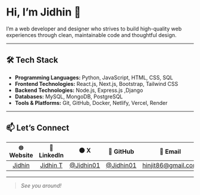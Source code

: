 # Hi, I’m Jidhin 👋

I’m a web developer and designer who strives to build high-quality web experiences through clean, maintainable code and thoughtful design.

---

## 🛠️ Tech Stack

- **Programming Languages:** Python, JavaScript, HTML, CSS, SQL
- **Frontend Technologies:** React.js, Next.js, Bootstrap, Tailwind CSS
- **Backend Technologies:**  Node.js, Express.js ,Django
- **Databases:** MySQL, MongoDB, PostgreSQL
- **Tools & Platforms:** Git, GitHub, Docker, Netlify, Vercel, Render 
---

## 📫 Let’s Connect

| 🌐 Website | 💼 LinkedIn | ⚫️ X | 🐙 GitHub | 📧 Email |
| :----------: | :--------: | :--------: | :-------: | :------: |
| [Jidhin](https://jidhin.vercel.app) | [Jidhin T](https://www.linkedin.com/in/jidhin-t/) | [@Jidhin01](https://x.com/Jidhin01) | [@Jidhin01](https://github.com/jidhin01) | [hinjit86@gmail.com](mailto:hinjit86@gmail.com) |

---

> *See you around!*

